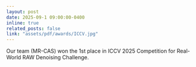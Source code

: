 ```yaml
---
layout: post
date: 2025-09-1 09:00:00-0400
inline: true
related_posts: false
link: "assets/pdf/awards/ICCV.jpg"
---
```


Our team (MR-CAS) won the 1st place in ICCV 2025 Competition for Real-World RAW Denoising Challenge.